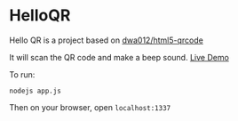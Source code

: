 # HelloQR

Hello QR is a project based on [dwa012/html5-qrcode](https://github.com/dwa012/html5-qrcode)

It will scan the QR code and make a beep sound. [Live Demo](https://ax4.github.io/helloQR/)

To run: 
```
nodejs app.js
```
Then on your browser, open `localhost:1337`